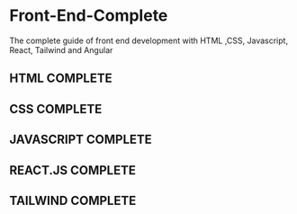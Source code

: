# Front-End-Complete
The complete guide of front end development with HTML ,CSS, Javascript, React, Tailwind and Angular

## HTML COMPLETE


## CSS COMPLETE


## JAVASCRIPT COMPLETE


## REACT.JS COMPLETE

## TAILWIND COMPLETE
